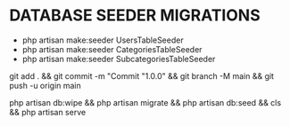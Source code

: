 # DATABASE SEEDER MIGRATIONS

- php artisan make:seeder UsersTableSeeder
- php artisan make:seeder CategoriesTableSeeder
- php artisan make:seeder SubcategoriesTableSeeder 

git add . && git commit -m "Commit "1.0.0" && git branch -M main && git push -u origin main

php artisan db:wipe && php artisan migrate && php artisan db:seed && cls && php artisan serve
